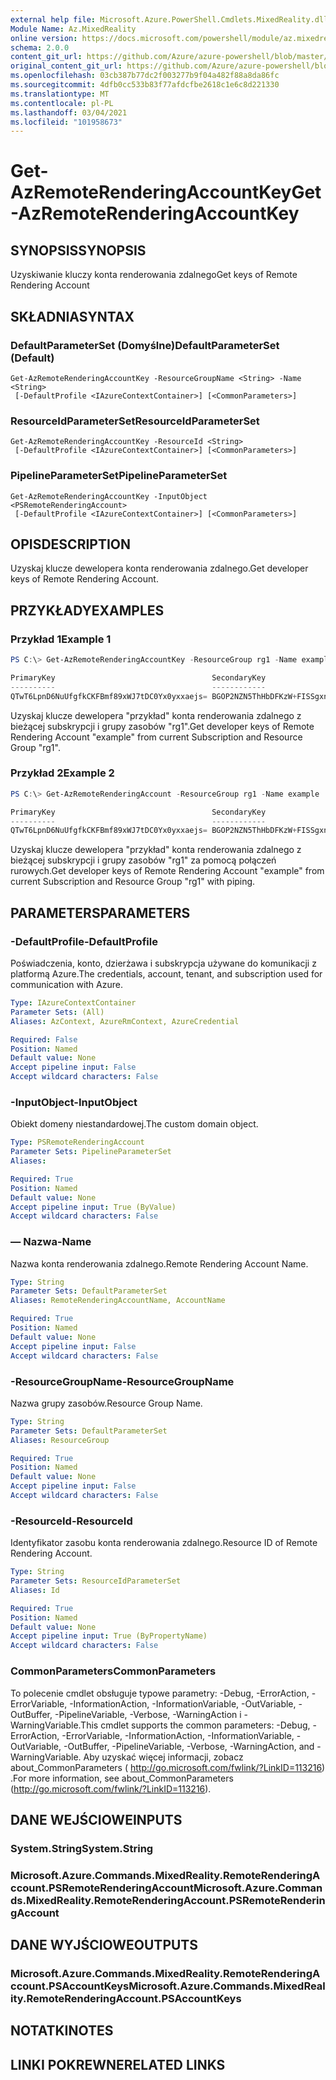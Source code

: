 ```yaml
---
external help file: Microsoft.Azure.PowerShell.Cmdlets.MixedReality.dll-Help.xml
Module Name: Az.MixedReality
online version: https://docs.microsoft.com/powershell/module/az.mixedreality/get-azremoterenderingaccountkey
schema: 2.0.0
content_git_url: https://github.com/Azure/azure-powershell/blob/master/src/MixedReality/MixedReality/help/Get-AzRemoteRenderingAccountKey.md
original_content_git_url: https://github.com/Azure/azure-powershell/blob/master/src/MixedReality/MixedReality/help/Get-AzRemoteRenderingAccountKey.md
ms.openlocfilehash: 03cb387b77dc2f003277b9f04a482f88a8da86fc
ms.sourcegitcommit: 4dfb0cc533b83f77afdcfbe2618c1e6c8d221330
ms.translationtype: MT
ms.contentlocale: pl-PL
ms.lasthandoff: 03/04/2021
ms.locfileid: "101958673"
---
```

# <span data-ttu-id="40248-101">Get-AzRemoteRenderingAccountKey</span><span class="sxs-lookup"><span data-stu-id="40248-101">Get-AzRemoteRenderingAccountKey</span></span>

## <span data-ttu-id="40248-102">SYNOPSIS</span><span class="sxs-lookup"><span data-stu-id="40248-102">SYNOPSIS</span></span>
<span data-ttu-id="40248-103">Uzyskiwanie kluczy konta renderowania zdalnego</span><span class="sxs-lookup"><span data-stu-id="40248-103">Get keys of Remote Rendering Account</span></span>

## <span data-ttu-id="40248-104">SKŁADNIA</span><span class="sxs-lookup"><span data-stu-id="40248-104">SYNTAX</span></span>

### <span data-ttu-id="40248-105">DefaultParameterSet (Domyślne)</span><span class="sxs-lookup"><span data-stu-id="40248-105">DefaultParameterSet (Default)</span></span>
```
Get-AzRemoteRenderingAccountKey -ResourceGroupName <String> -Name <String>
 [-DefaultProfile <IAzureContextContainer>] [<CommonParameters>]
```

### <span data-ttu-id="40248-106">ResourceIdParameterSet</span><span class="sxs-lookup"><span data-stu-id="40248-106">ResourceIdParameterSet</span></span>
```
Get-AzRemoteRenderingAccountKey -ResourceId <String>
 [-DefaultProfile <IAzureContextContainer>] [<CommonParameters>]
```

### <span data-ttu-id="40248-107">PipelineParameterSet</span><span class="sxs-lookup"><span data-stu-id="40248-107">PipelineParameterSet</span></span>
```
Get-AzRemoteRenderingAccountKey -InputObject <PSRemoteRenderingAccount>
 [-DefaultProfile <IAzureContextContainer>] [<CommonParameters>]
```

## <span data-ttu-id="40248-108">OPIS</span><span class="sxs-lookup"><span data-stu-id="40248-108">DESCRIPTION</span></span>
<span data-ttu-id="40248-109">Uzyskaj klucze dewelopera konta renderowania zdalnego.</span><span class="sxs-lookup"><span data-stu-id="40248-109">Get developer keys of Remote Rendering Account.</span></span>

## <span data-ttu-id="40248-110">PRZYKŁADY</span><span class="sxs-lookup"><span data-stu-id="40248-110">EXAMPLES</span></span>

### <span data-ttu-id="40248-111">Przykład 1</span><span class="sxs-lookup"><span data-stu-id="40248-111">Example 1</span></span>
```powershell
PS C:\> Get-AzRemoteRenderingAccountKey -ResourceGroup rg1 -Name example

PrimaryKey                                   SecondaryKey
----------                                   ------------
QTwT6LpnD6NuUfgfkCKFBmf89xWJ7tDC0Yx0yxxaejs= BGOP2NZN5ThHbDFKzW+FISSgxnnBqCPKpTsixAxkvXk=
```

<span data-ttu-id="40248-112">Uzyskaj klucze dewelopera "przykład" konta renderowania zdalnego z bieżącej subskrypcji i grupy zasobów "rg1".</span><span class="sxs-lookup"><span data-stu-id="40248-112">Get developer keys of Remote Rendering Account "example" from current Subscription and Resource Group "rg1".</span></span>

### <span data-ttu-id="40248-113">Przykład 2</span><span class="sxs-lookup"><span data-stu-id="40248-113">Example 2</span></span>
```powershell
PS C:\> Get-AzRemoteRenderingAccount -ResourceGroup rg1 -Name example | Get-AzRemoteRenderingAccountKey 

PrimaryKey                                   SecondaryKey
----------                                   ------------
QTwT6LpnD6NuUfgfkCKFBmf89xWJ7tDC0Yx0yxxaejs= BGOP2NZN5ThHbDFKzW+FISSgxnnBqCPKpTsixAxkvXk=
```

<span data-ttu-id="40248-114">Uzyskaj klucze dewelopera "przykład" konta renderowania zdalnego z bieżącej subskrypcji i grupy zasobów "rg1" za pomocą połączeń rurowych.</span><span class="sxs-lookup"><span data-stu-id="40248-114">Get developer keys of Remote Rendering Account "example" from current Subscription and Resource Group "rg1" with piping.</span></span>

## <span data-ttu-id="40248-115">PARAMETERS</span><span class="sxs-lookup"><span data-stu-id="40248-115">PARAMETERS</span></span>

### <span data-ttu-id="40248-116">-DefaultProfile</span><span class="sxs-lookup"><span data-stu-id="40248-116">-DefaultProfile</span></span>
<span data-ttu-id="40248-117">Poświadczenia, konto, dzierżawa i subskrypcja używane do komunikacji z platformą Azure.</span><span class="sxs-lookup"><span data-stu-id="40248-117">The credentials, account, tenant, and subscription used for communication with Azure.</span></span>

```yaml
Type: IAzureContextContainer
Parameter Sets: (All)
Aliases: AzContext, AzureRmContext, AzureCredential

Required: False
Position: Named
Default value: None
Accept pipeline input: False
Accept wildcard characters: False
```

### <span data-ttu-id="40248-118">-InputObject</span><span class="sxs-lookup"><span data-stu-id="40248-118">-InputObject</span></span>
<span data-ttu-id="40248-119">Obiekt domeny niestandardowej.</span><span class="sxs-lookup"><span data-stu-id="40248-119">The custom domain object.</span></span>

```yaml
Type: PSRemoteRenderingAccount
Parameter Sets: PipelineParameterSet
Aliases:

Required: True
Position: Named
Default value: None
Accept pipeline input: True (ByValue)
Accept wildcard characters: False
```

### <span data-ttu-id="40248-120">— Nazwa</span><span class="sxs-lookup"><span data-stu-id="40248-120">-Name</span></span>
<span data-ttu-id="40248-121">Nazwa konta renderowania zdalnego.</span><span class="sxs-lookup"><span data-stu-id="40248-121">Remote Rendering Account Name.</span></span>

```yaml
Type: String
Parameter Sets: DefaultParameterSet
Aliases: RemoteRenderingAccountName, AccountName

Required: True
Position: Named
Default value: None
Accept pipeline input: False
Accept wildcard characters: False
```

### <span data-ttu-id="40248-122">-ResourceGroupName</span><span class="sxs-lookup"><span data-stu-id="40248-122">-ResourceGroupName</span></span>
<span data-ttu-id="40248-123">Nazwa grupy zasobów.</span><span class="sxs-lookup"><span data-stu-id="40248-123">Resource Group Name.</span></span>

```yaml
Type: String
Parameter Sets: DefaultParameterSet
Aliases: ResourceGroup

Required: True
Position: Named
Default value: None
Accept pipeline input: False
Accept wildcard characters: False
```

### <span data-ttu-id="40248-124">-ResourceId</span><span class="sxs-lookup"><span data-stu-id="40248-124">-ResourceId</span></span>
<span data-ttu-id="40248-125">Identyfikator zasobu konta renderowania zdalnego.</span><span class="sxs-lookup"><span data-stu-id="40248-125">Resource ID of Remote Rendering Account.</span></span>

```yaml
Type: String
Parameter Sets: ResourceIdParameterSet
Aliases: Id

Required: True
Position: Named
Default value: None
Accept pipeline input: True (ByPropertyName)
Accept wildcard characters: False
```

### <span data-ttu-id="40248-126">CommonParameters</span><span class="sxs-lookup"><span data-stu-id="40248-126">CommonParameters</span></span>
<span data-ttu-id="40248-127">To polecenie cmdlet obsługuje typowe parametry: -Debug, -ErrorAction, -ErrorVariable, -InformationAction, -InformationVariable, -OutVariable, -OutBuffer, -PipelineVariable, -Verbose, -WarningAction i -WarningVariable.</span><span class="sxs-lookup"><span data-stu-id="40248-127">This cmdlet supports the common parameters: -Debug, -ErrorAction, -ErrorVariable, -InformationAction, -InformationVariable, -OutVariable, -OutBuffer, -PipelineVariable, -Verbose, -WarningAction, and -WarningVariable.</span></span>
<span data-ttu-id="40248-128">Aby uzyskać więcej informacji, zobacz about_CommonParameters ( http://go.microsoft.com/fwlink/?LinkID=113216) .</span><span class="sxs-lookup"><span data-stu-id="40248-128">For more information, see about_CommonParameters (http://go.microsoft.com/fwlink/?LinkID=113216).</span></span>

## <span data-ttu-id="40248-129">DANE WEJŚCIOWE</span><span class="sxs-lookup"><span data-stu-id="40248-129">INPUTS</span></span>

### <span data-ttu-id="40248-130">System.String</span><span class="sxs-lookup"><span data-stu-id="40248-130">System.String</span></span>

### <span data-ttu-id="40248-131">Microsoft.Azure.Commands.MixedReality.RemoteRenderingAccount.PSRemoteRenderingAccount</span><span class="sxs-lookup"><span data-stu-id="40248-131">Microsoft.Azure.Commands.MixedReality.RemoteRenderingAccount.PSRemoteRenderingAccount</span></span>

## <span data-ttu-id="40248-132">DANE WYJŚCIOWE</span><span class="sxs-lookup"><span data-stu-id="40248-132">OUTPUTS</span></span>

### <span data-ttu-id="40248-133">Microsoft.Azure.Commands.MixedReality.RemoteRenderingAccount.PSAccountKeys</span><span class="sxs-lookup"><span data-stu-id="40248-133">Microsoft.Azure.Commands.MixedReality.RemoteRenderingAccount.PSAccountKeys</span></span>

## <span data-ttu-id="40248-134">NOTATKI</span><span class="sxs-lookup"><span data-stu-id="40248-134">NOTES</span></span>

## <span data-ttu-id="40248-135">LINKI POKREWNE</span><span class="sxs-lookup"><span data-stu-id="40248-135">RELATED LINKS</span></span>
